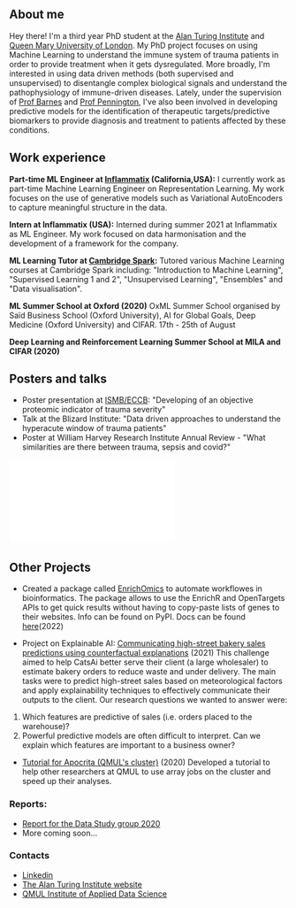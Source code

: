 ## About me

Hey there! I'm a third year PhD student at the [Alan Turing Institute](https://www.turing.ac.uk) and [Queen Mary University of London](https://www.qmul.ac.uk). My PhD project focuses on using Machine Learning to understand the immune system of trauma patients in order to provide treatment when it gets dysregulated. More broadly, I'm interested in using data driven methods (both supervised and unsupervised) to disentangle complex biological signals and understand the pathophysiology of immune-driven diseases.
Lately, under the supervision of [Prof Barnes](https://www.qmul.ac.uk/c4tb/our-team/profiles/barnes-michael.html) and [Prof Pennington](https://www.qmul.ac.uk/blizard/all-staff/profiles/daniel-j-pennington.html), I've also been involved in developing predictive models for the identification of therapeutic targets/predictive biomarkers to provide diagnosis and treatment to patients affected by these conditions. 

## Work experience

**Part-time ML Engineer at [Inflammatix](https://inflammatix.com/ml/) (California,USA):** I currently work as part-time Machine Learning Engineer on Representation Learning. My work focuses on the use of generative models such as Variational AutoEncoders to capture meaningful structure in the data. 

**Intern at Inflammatix (USA):** Interned during summer 2021 at Inflammatix as ML Engineer. My work focused on data harmonisation and the development of a framework for the company.

**ML Learning Tutor at [Cambridge Spark](https://www.cambridgespark.com/?hsLang=en):** Tutored various Machine Learning courses at Cambridge Spark including: "Introduction to Machine Learning", "Supervised Learning 1 and 2", "Unsupervised Learning", "Ensembles" and "Data visualisation".

**ML Summer School at Oxford (2020)** OxML Summer School organised by Saïd Business School (Oxford University), AI for Global Goals, Deep Medicine (Oxford University) and CIFAR. 17th - 25th of August

**Deep Learning and Reinforcement Learning Summer School at MILA and CIFAR (2020)**

## Posters and talks

- Poster presentation at [ISMB/ECCB](https://www.iscb.org/cms_addon/conferences/ismbeccb2021/posters.php?track=MLCSB&session=D): "Developing of an objective proteomic indicator of trauma severity"
- Talk at the Blizard Institute: "Data driven approaches to understand the hyperacute window of trauma patients"
- Poster at William Harvey Research Institute Annual Review - "What similarities are there between trauma, sepsis and covid?"


![This is an image](ISMB_poster_v5.pdf)

## Other Projects

- Created a package called [EnrichOmics](https://github.com/saramasarone/enrich_omics) to automate workflowes in bioinformatics. The package allows to use the EnrichR and OpenTargets APIs to get quick results without having to copy-paste lists of genes to their websites. Info can be found on PyPI. Docs can be found [here](https://enrich-omics.readthedocs.io/en/latest/index.html)(2022) 


- Project on Explainable AI: [Communicating high-street bakery sales predictions using counterfactual explanations](https://zenodo.org/record/5562660#.YmLkSS8w2RY) (2021)
This challenge aimed to help CatsAi better serve their client (a large wholesaler) to estimate bakery orders to reduce waste and under delivery. The main tasks were to predict high-street sales based on meteorological factors and apply explainability techniques to effectively communicate their outputs to the client. Our research questions we wanted to answer were:

1. Which features are predictive of sales (i.e. orders placed to the warehouse)?
2. Powerful predictive models are often difficult to interpret. Can we explain which features are important to a business owner?

- [Tutorial for Apocrita (QMUL's cluster)](https://github.com/saramasarone/Running-kallisto-on-Apocrita) (2020) Developed a tutorial to help other researchers at QMUL to use array jobs on the cluster and speed up their analyses.

### Reports:
- [Report for the Data Study group 2020](https://zenodo.org/record/5562660#.YmLkSS8w2RY)
- More coming soon...


### Contacts

- [Linkedin](https://www.linkedin.com/in/sara-masarone/)
- [The Alan Turing Institute website](https://www.turing.ac.uk/people/doctoral-students/sara-masarone)
- [QMUL Institute of Applied Data Science](https://www.applieddatascience.qmul.ac.uk/people/smasarone)


